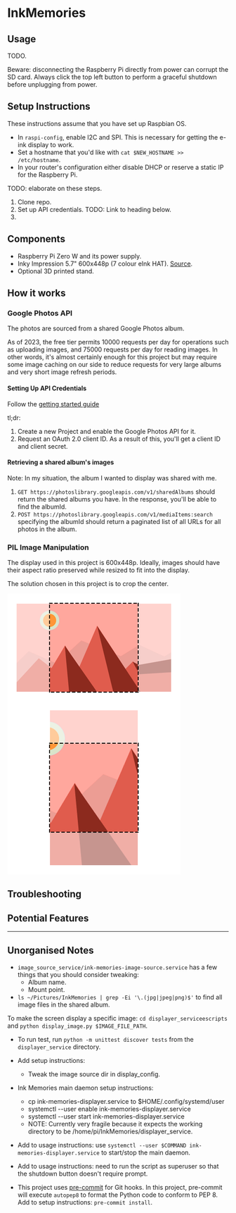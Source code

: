 # InkMemories

## Usage

TODO.

Beware: disconnecting the Raspberry Pi directly from power can corrupt the SD card. Always click the top left button to perform a graceful shutdown before unplugging from power.

## Setup Instructions
These instructions assume that you have set up Raspbian OS.
- In `raspi-config`, enable I2C and SPI. This is necessary for getting the e-ink display to work.
- Set a hostname that you'd like with `cat $NEW_HOSTNAME >> /etc/hostname`.
- In your router's configuration either disable DHCP or reserve a static IP for the Raspberry Pi.

TODO: elaborate on these steps.
1. Clone repo.
2. Set up API credentials. TODO: Link to heading below.
3. 

## Components
- Raspberry Pi Zero W and its power supply.
- Inky Impression 5.7" 600x448p (7 colour eInk HAT). [Source](https://shop.pimoroni.com/products/inky-impression-5-7?variant=32298701324371).
- Optional 3D printed stand.

## How it works

### Google Photos API
The photos are sourced from a shared Google Photos album.

As of 2023, the free tier permits 10000 requests per day for operations such as uploading images, and 75000 requests per day for reading images. In other words, it's almost certainly enough for this project but may require some image caching on our side to reduce requests for very large albums and very short image refresh periods.

#### Setting Up API Credentials
Follow the [getting started guide](https://developers.google.com/photos/library/guides/get-started#enable-the-api)

tl;dr:
1. Create a new Project and enable the Google Photos API for it.
2. Request an OAuth 2.0 client ID.
    As a result of this, you'll get a client ID and client secret.

#### Retrieving a shared album's images
Note: In my situation, the album I wanted to display was shared with me.
1. `GET https://photoslibrary.googleapis.com/v1/sharedAlbums` should return the shared albums you have. In the response, you'll be able to find the albumId.
2. `POST https://photoslibrary.googleapis.com/v1/mediaItems:search` specifying the albumId should return a paginated list of all URLs for all photos in the album.

### PIL Image Manipulation
The display used in this project is 600x448p. Ideally, images should have their
aspect ratio preserved while resized to fit into the display.

The solution chosen in this project is to crop the center.

![center crop demonstration](./assets/crop.png)

## Troubleshooting


## Potential Features



---

## Unorganised Notes
- `image_source_service/ink-memories-image-source.service` has a few things that you should consider tweaking:
    - Album name.
    - Mount point.
- `ls ~/Pictures/InkMemories | grep -Ei '\.(jpg|jpeg|png)$'` to find all image files in the shared album.


To make the screen display a specific image: `cd displayer_serviceescripts` and `python display_image.py $IMAGE_FILE_PATH`.

- To run test, run `python -m unittest discover tests` from the `displayer_service` directory.

- Add setup instructions:
    - Tweak the image source dir in display_config.
- Ink Memories main daemon setup instructions:
    - cp ink-memories-displayer.service to $HOME/.config/systemd/user
    - systemctl --user enable ink-memories-displayer.service
    - systemctl --user start ink-memories-displayer.service
    - NOTE: Currently very fragile because it expects the working directory to be /home/pi/InkMemories/displayer_service.
- Add to usage instructions: use `systemctl --user $COMMAND ink-memories-displayer.service` to start/stop the main daemon.
- Add to usage instructions: need to run the script as superuser so that the shutdown button doesn't require prompt.

- This project uses [pre-commit](https://pre-commit.com) for Git hooks. In this project, pre-commit will execute `autopep8` to format the Python code to conform to PEP 8.
    Add to setup instructions: `pre-commit install`.
